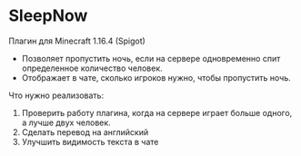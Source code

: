 # SleepNow
Плагин для Minecraft 1.16.4 (Spigot)
- Позволяет пропустить ночь, если на сервере одновременно спит определенное количество человек. 
- Отображает в чате, сколько игроков нужно, чтобы пропустить ночь.

Что нужно реализовать:
1. Проверить работу плагина, когда на сервере играет больше одного, а лучше двух человек.
2. Сделать перевод на английский
3. Улучшить видимость текста в чате
